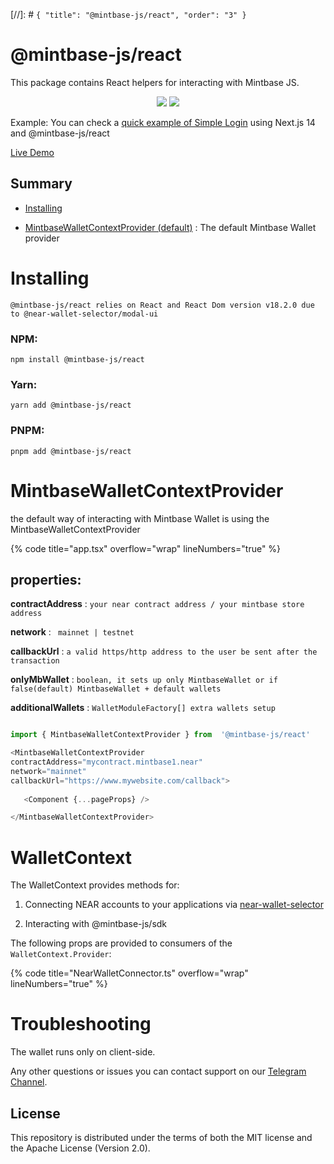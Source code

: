 [//]: # `{ "title": "@mintbase-js/react", "order": "3" }`

# @mintbase-js/react

This package contains React helpers for interacting with Mintbase JS.

<p  align="center">

<img  src='https://img.shields.io/npm/dw/@mintbase-js/react'  />

<img  src='https://img.shields.io/bundlephobia/min/@mintbase-js/react'>

</p>

Example:
You can check a [quick example of Simple Login](https://github.com/Mintbase/starter) using Next.js 14 and @mintbase-js/react


[Live Demo](https://mintbase-starter.vercel.app/)

## Summary

- [Installing](#Installing)

- [MintbaseWalletContextProvider (default)](#mintbasewalletcontextprovider) : The default Mintbase Wallet provider


# Installing

`@mintbase-js/react relies on React and React Dom version v18.2.0 due to @near-wallet-selector/modal-ui`

### NPM:

```
npm install @mintbase-js/react
```

### Yarn:

```
yarn add @mintbase-js/react
```

### PNPM:

```
pnpm add @mintbase-js/react
```

# MintbaseWalletContextProvider

the default way of interacting with Mintbase Wallet is using the MintbaseWalletContextProvider

{% code title="app.tsx" overflow="wrap" lineNumbers="true" %}

## properties:

**contractAddress** : `your near contract address / your mintbase store address`

**network** : ` mainnet | testnet`

**callbackUrl** : `a valid https/http address to the user be sent after the transaction`

**onlyMbWallet** : `boolean, it sets up only MintbaseWallet or if false(default) MintbaseWallet + default wallets`

**additionalWallets** : `WalletModuleFactory[] extra wallets setup`

```typescript

import { MintbaseWalletContextProvider } from  '@mintbase-js/react'

<MintbaseWalletContextProvider
contractAddress="mycontract.mintbase1.near"
network="mainnet"
callbackUrl="https://www.mywebsite.com/callback">
   
   <Component {...pageProps} />

</MintbaseWalletContextProvider>

```




# WalletContext

The WalletContext provides methods for:

1. Connecting NEAR accounts to your applications via [near-wallet-selector](https://github.com/near/wallet-selector/)

2. Interacting with @mintbase-js/sdk

The following props are provided to consumers of the `WalletContext.Provider`:

{% code title="NearWalletConnector.ts" overflow="wrap" lineNumbers="true" %}




# Troubleshooting
The wallet runs only on client-side.

Any other questions or issues you can contact support on our [Telegram Channel](https://telegram.me/mintdev).


## License

This repository is distributed under the terms of both the MIT license and the Apache License (Version 2.0).